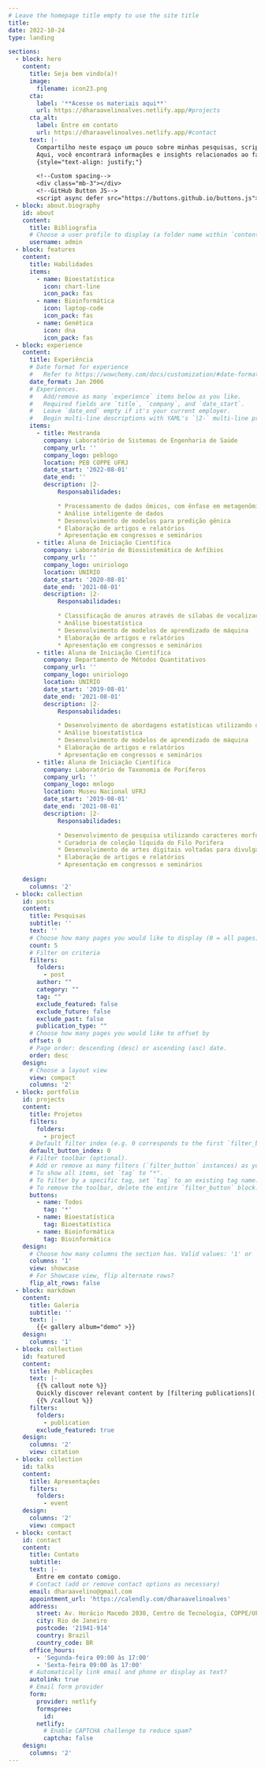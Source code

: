 ```yaml
---
# Leave the homepage title empty to use the site title
title:
date: 2022-10-24
type: landing

sections:
  - block: hero
    content:
      title: Seja bem vindo(a)!
      image:
        filename: icon23.png
      cta:
        label: '**Acesse os materiais aqui**'
        url: https://dharaavelinoalves.netlify.app/#projects
      cta_alt:
        label: Entre em contato
        url: https://dharaavelinoalves.netlify.app/#contact
      text: |-
        Compartilho neste espaço um pouco sobre minhas pesquisas, scripts e tudo que envolve ciência, bioestatística e bioinformática.
        Aqui, você encontrará informações e insights relacionados ao fascinante mundo da ciência, bem como ferramentas e técnicas essenciais nas áreas de       bioestatística e bioinformática.
        {style="text-align: justify;"}

        <!--Custom spacing-->
        <div class="mb-3"></div>
        <!--GitHub Button JS-->
        <script async defer src="https://buttons.github.io/buttons.js"></script>
  - block: about.biography
    id: about
    content:
      title: Bibliografia
      # Choose a user profile to display (a folder name within `content/authors/`)
      username: admin
  - block: features
    content:
      title: Habilidades
      items:
        - name: Bioestatística
          icon: chart-line
          icon_pack: fas
        - name: Bioinformática
          icon: laptop-code
          icon_pack: fas
        - name: Genética
          icon: dna
          icon_pack: fas
  - block: experience
    content:
      title: Experiência
      # Date format for experience
      #   Refer to https://wowchemy.com/docs/customization/#date-format
      date_format: Jan 2006
      # Experiences.
      #   Add/remove as many `experience` items below as you like.
      #   Required fields are `title`, `company`, and `date_start`.
      #   Leave `date_end` empty if it's your current employer.
      #   Begin multi-line descriptions with YAML's `|2-` multi-line prefix.
      items:
        - title: Mestranda
          company: Laboratório de Sistemas de Engenharia de Saúde
          company_url: ''
          company_logo: peblogo
          location: PEB COPPE UFRJ
          date_start: '2022-08-01'
          date_end: ''
          description: |2-
              Responsabilidades:

              * Processamento de dados ômicos, com ênfase em metagenômica
              * Análise inteligente de dados 
              * Desenvolvimento de modelos para predição gênica
              * Elaboração de artigos e relatórios 
              * Apresentação em congressos e seminários
        - title: Aluna de Iniciação Científica
          company: Laboratório de Biossistemática de Anfíbios
          company_url: ''
          company_logo: uniriologo
          location: UNIRIO
          date_start: '2020-08-01'
          date_end: '2021-08-01'
          description: |2-
              Responsabilidades:

              * Classificação de anuros através de sílabas de vocalização
              * Análise bioestatística 
              * Desenvolvimento de modelos de aprendizado de máquina 
              * Elaboração de artigos e relatórios 
              * Apresentação em congressos e seminários
        - title: Aluna de Iniciação Científica
          company: Departamento de Métodos Quantitativos
          company_url: ''
          company_logo: uniriologo
          location: UNIRIO
          date_start: '2019-08-01'
          date_end: '2021-08-01'
          description: |2-
              Responsabilidades:

              * Desenvolvimento de abordagens estatísticas utilizando o Software R 
              * Análise bioestatística 
              * Desenvolvimento de modelos de aprendizado de máquina 
              * Elaboração de artigos e relatórios 
              * Apresentação em congressos e seminários
        - title: Aluna de Iniciação Científica
          company: Laboratório de Taxonomia de Poríferos
          company_url: ''
          company_logo: mnlogo
          location: Museu Nacional UFRJ
          date_start: '2019-08-01'
          date_end: '2021-08-01'
          description: |2-
              Responsabilidades:

              * Desenvolvimento de pesquisa utilizando caracteres morfológicos, moleculares e técnicas bioestatísticas para a classificação taxonômica de esponjas marinhas
              * Curadoria de coleção líquida do Filo Porifera
              * Desenvolvimento de artes digitais voltadas para divulgação científica através do Software Adobe Photoshop
              * Elaboração de artigos e relatórios 
              * Apresentação em congressos e seminários
                
    design:
      columns: '2'
  - block: collection
    id: posts
    content:
      title: Pesquisas
      subtitle: ''
      text: ''
      # Choose how many pages you would like to display (0 = all pages)
      count: 5
      # Filter on criteria
      filters:
        folders:
          - post
        author: ""
        category: ""
        tag: ""
        exclude_featured: false
        exclude_future: false
        exclude_past: false
        publication_type: ""
      # Choose how many pages you would like to offset by
      offset: 0
      # Page order: descending (desc) or ascending (asc) date.
      order: desc
    design:
      # Choose a layout view
      view: compact
      columns: '2'
  - block: portfolio
    id: projects
    content:
      title: Projetos
      filters:
        folders:
          - project
      # Default filter index (e.g. 0 corresponds to the first `filter_button` instance below).
      default_button_index: 0
      # Filter toolbar (optional).
      # Add or remove as many filters (`filter_button` instances) as you like.
      # To show all items, set `tag` to "*".
      # To filter by a specific tag, set `tag` to an existing tag name.
      # To remove the toolbar, delete the entire `filter_button` block.
      buttons:
        - name: Todos
          tag: '*'
        - name: Bioestatística
          tag: Bioestatística
        - name: Bioinformática
          tag: Bioinformática
    design:
      # Choose how many columns the section has. Valid values: '1' or '2'.
      columns: '1'
      view: showcase
      # For Showcase view, flip alternate rows?
      flip_alt_rows: false
  - block: markdown
    content:
      title: Galeria
      subtitle: ''
      text: |-
        {{< gallery album="demo" >}}
    design:
      columns: '1'
  - block: collection
    id: featured
    content:
      title: Publicações
      text: |-
        {{% callout note %}}
        Quickly discover relevant content by [filtering publications](./publication/).
        {{% /callout %}}
      filters:
        folders:
          - publication
        exclude_featured: true
    design:
      columns: '2'
      view: citation
  - block: collection
    id: talks
    content:
      title: Apresentações
      filters:
        folders:
          - event
    design:
      columns: '2'
      view: compact
  - block: contact
    id: contact
    content:
      title: Contato
      subtitle:
      text: |-
        Entre em contato comigo.
      # Contact (add or remove contact options as necessary)
      email: dharaavelino@gmail.com
      appointment_url: 'https://calendly.com/dharaavelinoalves'
      address:
        street: Av. Horácio Macedo 2030, Centro de Tecnologia, COPPE/UFRJ, Bloco H, 3° andar UFRJ - Ilha do Fundão
        city: Rio de Janeiro
        postcode: '21941-914'
        country: Brazil
        country_code: BR
      office_hours:
        - 'Segunda-feira 09:00 às 17:00'
        - 'Sexta-feira 09:00 às 17:00'
      # Automatically link email and phone or display as text?
      autolink: true
      # Email form provider
      form:
        provider: netlify
        formspree:
          id:
        netlify:
          # Enable CAPTCHA challenge to reduce spam?
          captcha: false
    design:
      columns: '2'
---
```

